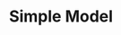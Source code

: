 ---
title:  "Simple Model"
description: "Great model for MoBi showing how great we are"
categories: examples
github_url: "Example_MoBi" 
---